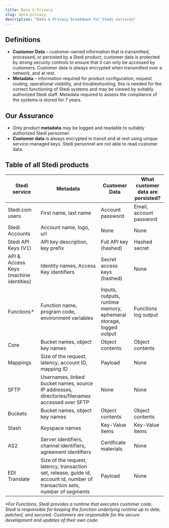 ```yaml
---
title: Data & Privacy
slug: data-privacy
description: "Data & Privacy breakdown for Stedi services"
---
```


## Definitions

- **Customer Data** – customer-owned information that is transmitted, processed, or persisted by a Stedi product; customer data is protected by strong security controls to ensure that it can only be accessed by customers. Customer data is always encrypted when transmitted over a network, and at rest.
- **Metadata** – information required for product configuration, request routing, operational visibility, and troubleshooting; this is needed for the correct functioning of Stedi systems and may be viewed by suitably authorized Stedi staff. Metadata required to assess the compliance of the systems is stored for 7 years.

## Our Assurance

- Only product **metadata** may be logged and readable to suitably authorized Stedi personnel
- **Customer data** is always encrypted in transit and at rest using unique service-managed keys. Stedi personnel are not able to read customer data.

## Table of all Stedi products

| **Stedi service**                          | **Metadata**                                                                                                                 | **Customer Data**                                                 | **What customer data are persisted?** |
| ------------------------------------------ | ---------------------------------------------------------------------------------------------------------------------------- | ----------------------------------------------------------------- | ------------------------------------- |
| Stedi.com users                            | First name, last name                                                                                                        | Account password                                                  | Email, account password               |
| Stedi Accounts                             | Account name, logo, url                                                                                                      | None                                                              | None                                  |
| Stedi API Keys (V1)                        | API key description, key prefix                                                                                              | Full API key (hashed)                                             | Hashed secret                         |
| API &amp; Access Keys (machine identities) | Identity names, Access Key identifiers                                                                                       | Secret access keys (hashed)                                       | None                                  |
| Functions\*                                | Function name, program code, environment variables                                                                           | Inputs, outputs, runtime memory, ephemeral storage, logged output | Functions log output                  |
| Core                                       | Bucket names, object key names                                                                                               | Object contents                                                   | Object contents                       |
| Mappings                                   | Size of the request, latency, account ID, mapping ID                                                                         | Payload                                                           | None                                  |
| SFTP                                       | Usernames, linked bucket names, source IP addresses, directories/filenames accessed over SFTP                                | None                                                              | None                                  |
| Buckets                                    | Bucket names, object key names                                                                                               | Object contents                                                   | Object contents                       |
| Stash                                      | Keyspace names                                                                                                               | Key-Value items                                                   | Key-Value items                       |
| AS2                                        | Server identifiers, channel identifiers, agreement identifiers                                                               | Certificate materials                                             | None                                  |
| EDI Translate                              | Size of the request, latency, transaction set, release, guide id, account id, number of transaction sets, number of segments | Payload                                                           | None                                  |

_\*For Functions, Stedi provides a runtime that executes customer code. Stedi is responsible for keeping the function underlying runtime up to date, patched, and secured. Customers are responsible for the secure development and updates of their own code._
